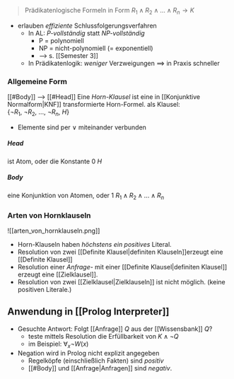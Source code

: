 > Prädikatenlogische Formeln in Form $R_{1}\land R_{2} \land ... \land R_{n} \rightarrow K$ 

- erlauben _effiziente_ Schlussfolgerungsverfahren
	- In AL: _P-vollständig_ statt _NP-vollständig_
		- P = polynomiell
		- NP = nicht-polynomiell (= exponentiell)
		- --> s. [[Semester 3]]
	- In Prädikatenlogik: _weniger_ Verzweigungen
		==> in Praxis schneller
### Allgemeine Form
[[#Body]] --> [[#Head]]
Eine _Horn-Klausel_ ist eine in [[Konjunktive Normalform|KNF]] transformierte Horn-Formel.
als Klausel: $\{\lnot R_{1},\ \lnot R_{2},\ ... ,\ \lnot R_{n},\ H\}$ 
- Elemente sind per $\lor$ miteinander verbunden
##### Head
ist Atom, oder die Konstante 0
$H$
##### Body
eine Konjunktion von Atomen, oder 1
$R_{1}\land R_{2} \land ... \land R_{n}$


### Arten von Hornklauseln
![[arten_von_hornklauseln.png]]

- Horn-Klauseln haben _höchstens ein positives_ Literal.
- Resolution von zwei [[Definite Klausel|definiten Klauseln]]erzeugt eine [[Definite Klausel]]
- Resolution einer _Anfrage-_ mit einer [[Definite Klausel|definiten Klausel]] erzeugt eine [[Zielklausel]].
- Resolution von zwei [[Zielklausel|Zielklauseln]] ist nicht möglich. (keine positiven Literale.)


## Anwendung in [[Prolog Interpreter]]
- Gesuchte Antwort: Folgt [[Anfrage]] $Q$ aus der [[Wissensbank]] $Q$?
	- teste mittels Resolution die Erfüllbarkeit von $K \land \lnot Q$
	- im Beispiel: $\forall_{x}\lnot W(x)$ 
- Negation wird in Prolog nicht explizit angegeben
	- Regelköpfe (einschließlich Fakten) sind _positiv_
	- [[#Body]] und [[Anfrage|Anfragen]] sind _negativ_.